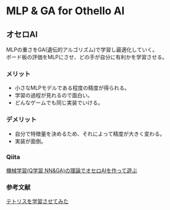 # MLP & GA for Othello AI

## オセロAI
MLPの重さをGA(遺伝的アルゴリズム)で学習し最適化していく。  
ボード板の評価をMLPにさせ、どの手が自分に有利かを学習させる。  

### メリット
* 小さなMLPモデルである程度の精度が得られる。
* 学習の過程が見れるので面白い。
* どんなゲームでも同じ実装でいける。

### デメリット
* 自分で特徴量を決めるため、それによって精度が大きく変わる。
* 実装が面倒。  

### Qiita
[機械学習(Q学習,NN&GA)の理論でオセロAIを作って遊ぶ](https://qiita.com/hmarf/items/e33a4146128e65c59cbd)

### 参考文献
[テトリスを学習させてみた](https://www.youtube.com/watch?v=D7rjGRoiCeM&t=436s)
 
  
